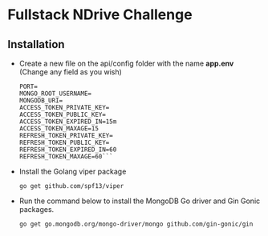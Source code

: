 # Fullstack NDrive Challenge

## Installation
 - Create a new file on the api/config folder with the name **app.env** (Change any field as you wish)
   ```env
   PORT=
   MONGO_ROOT_USERNAME=
   MONGODB_URI=
   ACCESS_TOKEN_PRIVATE_KEY=
   ACCESS_TOKEN_PUBLIC_KEY=
   ACCESS_TOKEN_EXPIRED_IN=15m 
   ACCESS_TOKEN_MAXAGE=15
   REFRESH_TOKEN_PRIVATE_KEY=
   REFRESH_TOKEN_PUBLIC_KEY=
   REFRESH_TOKEN_EXPIRED_IN=60
   REFRESH_TOKEN_MAXAGE=60```
   
- Install the Golang viper package
  ```shell
  go get github.com/spf13/viper
  ```

- Run the command below to install the MongoDB Go driver and Gin Gonic packages.
  ```shell
  go get go.mongodb.org/mongo-driver/mongo github.com/gin-gonic/gin
  ```

